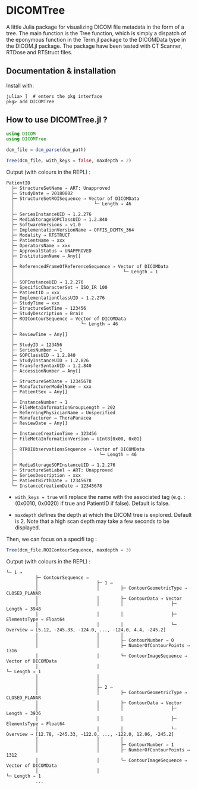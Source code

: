 # DICOMTree

A little Julia package for visualizing DICOM file metadata in the form of a tree. The main function is the Tree function, which is simply a dispatch of the eponymous function in the Term.jl package to the DICOMData type in the DICOM.jl package. 
The package have been tested with CT Scanner, RTDose and RTStruct files. 

## Documentation & installation

Install with:
```
julia> ]  # enters the pkg interface
pkg> add DICOMTree
```

## How to use DICOMTree.jl ?

```julia
using DICOM
using DICOMTree

dcm_file = dcm_parse(dcm_path)

Tree(dcm_file, with_keys = false, maxdepth = 2)
```
Output (with colours in the REPL) : 

```
PatientID
  ├─ StructureSetName ⇒ ART: Unapproved
  ├─ StudyDate ⇒ 20180802
  ├─ StructureSetROISequence ⇒ Vector of DICOMData
  │                              └─ Length ⇒ 46
  │
  ├─ SeriesInstanceUID ⇒ 1.2.276
  ├─ MediaStorageSOPClassUID ⇒ 1.2.840
  ├─ SoftwareVersions ⇒ v1.0
  ├─ ImplementationVersionName ⇒ OFFIS_DCMTK_364
  ├─ Modality ⇒ RTSTRUCT
  ├─ PatientName ⇒ xxx
  ├─ OperatorsName ⇒ xxx
  ├─ ApprovalStatus ⇒ UNAPPROVED
  ├─ InstitutionName ⇒ Any[]
  │
  ├─ ReferencedFrameOfReferenceSequence ⇒ Vector of DICOMData
  │                                         └─ Length ⇒ 1
  │
  ├─ SOPInstanceUID ⇒ 1.2.276
  ├─ SpecificCharacterSet ⇒ ISO_IR 100
  ├─ PatientID ⇒ xxx
  ├─ ImplementationClassUID ⇒ 1.2.276
  ├─ StudyTime ⇒ xxx
  ├─ StructureSetTime ⇒ 123456
  ├─ StudyDescription ⇒ Brain
  ├─ ROIContourSequence ⇒ Vector of DICOMData
  │                         └─ Length ⇒ 46
  │
  ├─ ReviewTime ⇒ Any[]
  │
  ├─ StudyID ⇒ 123456
  ├─ SeriesNumber ⇒ 1
  ├─ SOPClassUID ⇒ 1.2.840
  ├─ StudyInstanceUID ⇒ 1.2.826
  ├─ TransferSyntaxUID ⇒ 1.2.840
  ├─ AccessionNumber ⇒ Any[]
  │
  ├─ StructureSetDate ⇒ 12345678
  ├─ ManufacturerModelName ⇒ xxx
  ├─ PatientSex ⇒ Any[]
  │
  ├─ InstanceNumber ⇒ 1
  ├─ FileMetaInformationGroupLength ⇒ 202
  ├─ ReferringPhysicianName ⇒ Unspecified
  ├─ Manufacturer ⇒ TheraPanacea
  ├─ ReviewDate ⇒ Any[]
  │
  ├─ InstanceCreationTime ⇒ 123456
  ├─ FileMetaInformationVersion ⇒ UInt8[0x00, 0x01]
  │
  ├─ RTROIObservationsSequence ⇒ Vector of DICOMData
  │                                └─ Length ⇒ 46
  │
  ├─ MediaStorageSOPInstanceUID ⇒ 1.2.276
  ├─ StructureSetLabel ⇒ ART: Unapproved
  ├─ SeriesDescription ⇒ xxx
  ├─ PatientBirthDate ⇒ 12345678
  └─ InstanceCreationDate ⇒ 12345678
```

- `with_keys = true` will replace the name with the associated tag (e.g. : (0x0010, 0x0020) if true and PatientID if false). Default is false.

- `maxdepth` defines the depth at which the DICOM tree is explored. Default is 2. Note that a high scan depth may take a few seconds to be displayed. 

Then, we can focus on a specifi tag :

```Julia
Tree(dcm_file.ROIContourSequence, maxdepth = 3)
```

Output (with colours in the REPL) : 

```
└─ 1 ⇒
           ├─ ContourSequence ⇒
           │                      ├─ 1 ⇒
           │                      │        ├─ ContourGeometricType ⇒ CLOSED_PLANAR
           │                      │        ├─ ContourData ⇒ Vector
           │                      │        │                  ├─ Length ⇒ 3948
           │                      │        │                  ├─ ElementsType ⇒ Float64
           │                      │        │                  └─ Overview ⇒ [5.12, -245.33, -124.0, ..., -124.0, 4.4, -245.2]
           │                      │        │
           │                      │        ├─ ContourNumber ⇒ 0
           │                      │        ├─ NumberOfContourPoints ⇒ 1316
           │                      │        └─ ContourImageSequence ⇒ Vector of DICOMData
           │                      │                                    └─ Length ⇒ 1
           │                      │
           │                      │
           │                      ├─ 2 ⇒
           │                      │        ├─ ContourGeometricType ⇒ CLOSED_PLANAR
           │                      │        ├─ ContourData ⇒ Vector
           │                      │        │                  ├─ Length ⇒ 3936
           │                      │        │                  ├─ ElementsType ⇒ Float64
           │                      │        │                  └─ Overview ⇒ [12.78, -245.33, -122.0, ..., -122.0, 12.06, -245.2]
           │                      │        │
           │                      │        ├─ ContourNumber ⇒ 1
           │                      │        ├─ NumberOfContourPoints ⇒ 1312
           │                      │        └─ ContourImageSequence ⇒ Vector of DICOMData
           │                      │                                    └─ Length ⇒ 1
           ...
```